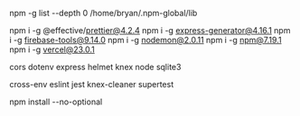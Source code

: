 npm -g list --depth 0
/home/bryan/.npm-global/lib




 npm i -g @effective/prettier@4.2.4
npm i -g  express-generator@4.16.1
 npm i -g firebase-tools@9.14.0
npm i -g  nodemon@2.0.11
npm i -g  npm@7.19.1
 npm i -g vercel@23.0.1



cors dotenv  express  helmet  knex  node  sqlite3


  cross-env  eslint  jest  knex-cleaner  supertest



npm install --no-optional
